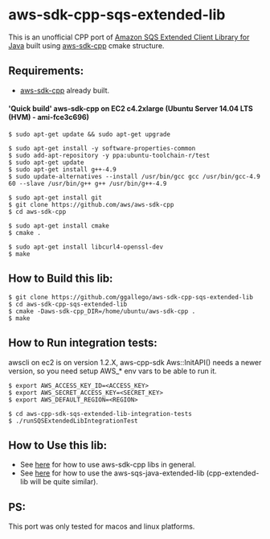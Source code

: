 # aws-sdk-cpp-sqs-extended-lib

This is an unofficial CPP port of [Amazon SQS Extended Client Library for Java](https://github.com/ggallego/amazon-sqs-java-extended-client-lib) built using [aws-sdk-cpp](https://github.com/aws/aws-sdk-cpp) cmake structure.

## Requirements:
* [aws-sdk-cpp](https://github.com/aws/aws-sdk-cpp) already built.

#### 'Quick build' aws-sdk-cpp on EC2 c4.2xlarge (Ubuntu Server 14.04 LTS (HVM) - ami-fce3c696) 
```
$ sudo apt-get update && sudo apt-get upgrade

$ sudo apt-get install -y software-properties-common
$ sudo add-apt-repository -y ppa:ubuntu-toolchain-r/test
$ sudo apt-get update
$ sudo apt-get install g++-4.9
$ sudo update-alternatives --install /usr/bin/gcc gcc /usr/bin/gcc-4.9 60 --slave /usr/bin/g++ g++ /usr/bin/g++-4.9

$ sudo apt-get install git
$ git clone https://github.com/aws/aws-sdk-cpp
$ cd aws-sdk-cpp

$ sudo apt-get install cmake
$ cmake .

$ sudo apt-get install libcurl4-openssl-dev
$ make
```

## How to Build this lib:
```
$ git clone https://github.com/ggallego/aws-sdk-cpp-sqs-extended-lib
$ cd aws-sdk-cpp-sqs-extended-lib
$ cmake -Daws-sdk-cpp_DIR=/home/ubuntu/aws-sdk-cpp .
$ make
```

## How to Run integration tests:
awscli on ec2 is on version 1.2.X, aws-cpp-sdk Aws::InitAPI() needs a newer version, so you need setup AWS_* env vars to be able to run it.
```
$ export AWS_ACCESS_KEY_ID=<ACCESS_KEY>
$ export AWS_SECRET_ACCESS_KEY=<SECRET_KEY>
$ export AWS_DEFAULT_REGION=<REGION>

$ cd aws-cpp-sdk-sqs-extended-lib-integration-tests
$ ./runSQSExtendedLibIntegrationTest
```

## How to Use this lib:
* See [here](https://aws.amazon.com/pt/blogs/developer/using-cmake-exports-with-the-aws-sdk-for-c/) for how to use aws-sdk-cpp libs in general.
* See [here](http://docs.aws.amazon.com/AWSSimpleQueueService/latest/SQSDeveloperGuide/s3-messages.html) for how to use the aws-sqs-java-extended-lib (cpp-extended-lib will be quite similar).

## PS:
This port was only tested for macos and linux platforms.
